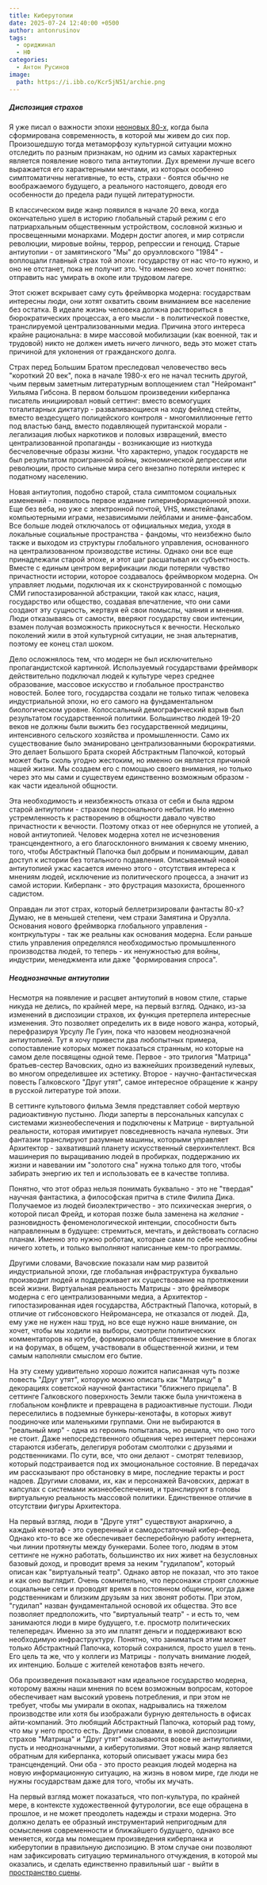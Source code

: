 ```yaml
---
title: Киберутопии
date: 2025-07-24 12:40:00 +0500
author: antonrusinov
tags:
  - ориджинал
  - НФ
categories:
  - Антон Русинов
image:
  path: https://i.ibb.co/Kcr5jN51/archie.png
---
```


##### Диспозиция страхов

Я уже писал о важности эпохи [неоновых 80-х](https://hypercatalog.ru/posts/neon-80s/), когда была сформирована современность, в которой мы живем до сих пор. Произошедшую тогда метаморфозу культурной ситуации можно отследить по разным признакам, но одним из самых характерных является появление нового типа антиутопии. Дух времени лучше всего выражается его характерными мечтами, из которых особенно симптоматичны негативные, то есть, страхи - боятся обычно не воображаемого будущего, а реального настоящего, доводя его особенности до предела ради пущей литературности.

В классическом виде жанр появился в начале 20 века, когда окончательно ушел в историю глобальный старый режим с его патриархальным общественным устройством, сословной жизнью и просвещенными монархами. Модерн достиг апогея, и мир сотрясли революции, мировые войны, террор, репрессии и геноцид. Старые антиутопии - от замятинского "Мы" до оруэлловского "1984" - воплощали главный страх той эпохи: государству от нас что-то нужно, и оно не отстанет, пока не получит это. Что именно оно хочет понятно: отправить нас умирать в окопе или трудовом лагере.

Этот сюжет вскрывает саму суть фреймворка модерна: государствам интересны люди, они хотят охватить своим вниманием все население без остатка. В идеале жизнь человека должна раствориться в бюрократических процессах, а его мысли - в политической повестке, транслируемой централизованными медиа. Причина этого интереса крайне рациональна: в мире массовой мобилизации (как военной, так и трудовой) никто не должен иметь ничего личного, ведь это может стать причиной для уклонения от гражданского долга.

Страх перед Большим Братом преследовал человечество весь "короткий 20 век", пока в начале 1980-х его не начал теснить другой, чьим первым заметным литературным воплощением стал "Нейромант" Уильяма Гибсона. В первом большом произведении киберпанка писатель инициировал новый сеттинг: вместо всемогущих тоталитарных диктатур - разваливающиеся на ходу фейлед стейты, вместо вездесущего полицейского контроля - многомиллионные гетто под властью банд, вместо подавляющей пуританской морали - легализация любых наркотиков и половых извращений, вместо централизованной пропаганды - возникающие из ниоткуда бесчеловечные образы жизни. Что характерно, упадок государств не был результатом проигранной войны, экономической депрессии или революции, просто сильные мира сего внезапно потеряли интерес к податному населению.

Новая антиутопия, подобно старой, стала симптомом социальных изменений - появилось первое издание гиперинформационной эпохи. Еще без веба, но уже с электронной почтой, VHS, микстейпами, компьютерными играми, независимыми лейблами и аниме-фансабом. Все больше людей отключалось от официальных медиа, уходя в локальные социальные пространства - фандомы, что неизбежно было также и выходом из структуры глобального управления, основанного на централизованном производстве истины. Однако они все еще принадлежали старой эпохе, и этот шаг расшатывал их субъектность. Вместе с единым центром верификации люди потеряли чувство причастности истории, которое создавалось фреймворком модерна. Он управляет людьми, подключая их к сконструированной с помощью СМИ гипостазированной абстракции, такой как класс, нация, государство или общество, создавая впечатление, что они сами создают эту сущность, жертвуя ей свои помыслы, чаяния и мнения. Люди отказываясь от самости, вверяют государству свои интенции, взамен получая возможность прикоснуться к вечности. Несколько поколений жили в этой культурной ситуации, не зная альтернатив, поэтому ее конец стал шоком.

Дело осложнялось тем, что модерн не был исключительно пропагандистской картинкой. Используемый государствами фреймворк действительно подключал людей к культуре через среднее образование, массовое искусство и глобальное пространство новостей. Более того, государства создали не только типаж человека индустриальной эпохи, но его самого на фундаментальном биологическом уровне. Колоссальный демографический взрыв был результатом государственной политики. Большинство людей 19-20 веков не должны были выжить без государственной медицины, интенсивного сельского хозяйства и промышленности. Само их существование было эманировано централизованными бюрократиями. Это делает Большого Брата скорей Абстрактным Папочкой, который может быть сколь угодно жестоким, но именно он является причиной нашей жизни. Мы создаем его с помощью своего внимания, но только через это мы сами и существуем единственно возможным образом - как части идеальной общности.

Эта необходимость и неизбежность отказа от себя и была ядром старой антиутопии - страхом персонального небытия. Но именно устремленность к растворению в общности давало чувство причастности к вечности. Поэтому отказ от нее обернулся не утопией, а новой антиутопией. Человек модерна хотел не исчезновения трансцендентного, а его благосклонного внимания к своему мнению, того, чтобы Абстрактный Папочка был добрым и понимающим, давал доступ к истории без тотального подавления. Описываемый новой антиутопией ужас касается именно этого - отсутствия интереса к мнениям людей, исключение из политического процесса, а значит из самой истории. Киберпанк - это фрустрация мазохиста, брошенного садистом.

Оправдан ли этот страх, который беллетризировали фантасты 80-х? Думаю, не в меньшей степени, чем страхи Замятина и Оруэлла. Основания нового фреймворка глобального управления - контркультуры - так же реальны как основания модерна. Если раньше стиль управления определялся необходимостью промышленного производства людей, то теперь - их ненужностью для войны, индустрии, менеджмента или даже "формирования спроса".


##### Неоднозначные антиутопии

Несмотря на появление и расцвет антиутопий в новом стиле, старые никуда не делись, по крайней мере, на первый взгляд. Однако, из-за изменений в диспозиции страхов, их функция претерпела интересные изменения. Это позволяет определить их в виде нового жанра, который, перефразируя Урсулу Ле Гуин, пока что назовем неоднозначной антиутопией. Тут я хочу привести два любопытных примера, сопоставление которых может показаться странным, но которые на самом деле посвящены одной теме. Первое - это трилогия "Матрица" братьев-сестер Вачовских, одно из важнейших произведений нулевых, во многом определившее их эстетику. Второе - научно-фантастическая повесть Галковского "Друг утят", самое интересное обращение к жанру в русской литературе той эпохи.

В сеттинге культового фильма Земля представляет собой мертвую радиоактивную пустыню. Люди заперты в персональных капсулах с системами жизнеобеспечения и подключены к Матрице - виртуальной реальности, которая имитирует повседневность начала нулевых. Эти фантазии транслируют разумные машины, которыми управляет Архитектор - захвативший планету искусственный сверхинтеллект. Вся машинерия по выращиванию людей в пробирках, поддержанию их жизни и навевании им "золотого сна" нужна только для того, чтобы забирать энергию их тел и использовать ее в качестве топлива.

Понятно, что этот образ нельзя понимать буквально - это не "твердая" научная фантастика, а философская притча в стиле Филипа Дика. Получаемое из людей биоэлектричество - это психическая энергия, о которой писал Фрейд, и которая позже была заменена на *желание* - разновидность феноменологической интенции, способности быть направленным в будущее: стремиться, мечтать, и действовать согласно планам. Именно это нужно роботам, которые сами по себе неспособны ничего хотеть, и только выполняют написанные кем-то программы.

Другими словами, Вачовские показали нам мир развитой индустриальной эпохи, где глобальная инфраструктура буквально производит людей и поддерживает их существование на протяжении всей жизни. Виртуальная реальность Матрицы - это фреймворк модерна с его централизованными медиа, а Архитектор - гипостазированная идея государства, Абстрактный Папочка, который, в отличие от гибсоновского Нейромансера, не отказался от людей. Да, ему уже не нужен наш труд, но все еще нужно наше внимание, он хочет, чтобы мы ходили на выборы, смотрели политических комментаторов на ютубе, формировали общественное мнение в блогах и на форумах, в общем, участвовали в общественной жизни, и тем самым наполняли смыслом его бытие.

На эту схему удивительно хорошо ложится написанная чуть позже повесть "Друг утят", которую можно описать как "Матрицу" в декорациях советской научной фантастики "ближнего прицела". В сеттинге Галковского поверхность Земли также была уничтожена в глобальном конфликте и превращена в радиоактивные пустоши. Люди переселились в подземные бункеры-кенотафы, в которых живут поодиночке или маленькими группами. Они не выбираются в "реальный мир" - одна из героинь попыталась, но решила, что оно того не стоит. Даже непосредственного общения через интернет персонажи стараются избегать, делегируя роботам смолтолки с друзьями и родственниками. По сути, все, что они делают - смотрят телевизор, который подстраивается под их эмоциональное состояние. В передачах им рассказывают про обстановку в мире, последние теракты и рост надоев. Другими словами, их, как и персонажей Вачовских, держат в капсулах с системами жизнеобеспечения, и транслируют в головы виртуальную реальность массовой политики. Единственное отличие в отсутствии фигуры Архитектора.

На первый взгляд, люди в "Друге утят" существуют анархично, а каждый кенотаф - это суверенный и самодостаточный кибер-феод. Однако кто-то все же обеспечивает бесперебойную работу интернета, чьи линии протянуты между бункерами. Более того, людям в этом сеттинге не нужно работать, большинство их них живет на безусловных базовый доход, и проводит время за неким "гудилапом", который описан как "виртуальный театр". Однако автор не показал, что это такое и как оно выглядит. Очень сомнительно, что персонажи строят сложные социальные сети и проводят время в постоянном общении, когда даже родственникам и близким друзьям за них звонят роботы. При этом, "гудилап" назван фундаментальной основой их общества. Это все позволяет предположить, что "виртуальный театр" - и есть то, чем занимаются люди в мире будущего, т.е. просмотр политических телепередач. Именно за это им платят деньги и поддерживают всю необходимую инфраструктуру. Понятно, что заниматься этим может только Абстрактный Папочка, который сохранился, просто ушел в тень. Его цель та же, что у коллеги из Матрицы - получать внимание людей, их интенцию. Больше с жителей кенотафов взять нечего.

Оба произведения показывают нам идеальное государство модерна, которому важны наши мнения по всем возможным вопросам, которое обеспечивает нам высокий уровень потребления, и при этом не требует, чтобы мы умирали в окопах, надрывались на тяжелом производстве или хотя бы изображали бурную деятельность в офисах айти-компаний. Это любящий Абстрактный Папочка, который рад тому, что мы у него просто есть. Другими словами, в новой диспозиции страхов "Матрица" и "Друг утят" оказываются вовсе не антиутопиями, пусть и неоднозначными, а киберутопиями. Этот новый жанр является обратным для киберпанка, который описывает ужасы мира без трансценденций. Они оба - это просто реакция людей модерна на новую информационную ситуацию, на жизнь в новом мире, где люди не нужны государствам даже для того, чтобы их мучать.

На первый взгляд может показаться, что поп-культура, по крайней мере, в контексте художественной футурологии, все еще обращена в прошлое, и не может преодолеть надежды и страхи модерна. Это должно делать ее образный инструментарий непригодным для осмысления современности и ближайшего будущего, однако все меняется, когда мы помещаем произведения киберпанка и киберутопии в правильную диспозицию. В этом случае они позволяют нам зафиксировать ситуацию терминального отчуждения, в которой мы оказались, и сделать единственно правильный шаг - выйти в [пространство сцены](https://hypercatalog.ru/posts/greetings/).
